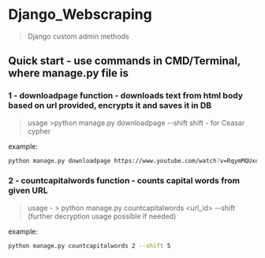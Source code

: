 # Django_Webscraping
> Django custom admin methods

## Quick start - use commands in CMD/Terminal, where manage.py file is

### 1 - downloadpage function - downloads text from html body based on url provided, encrypts it and saves it in DB
> usage >python manage.py downloadpage <url> --shift <shift>
  shift - for Ceasar cypher
  
example:
```bash
python manage.py downloadpage https://www.youtube.com/watch?v=RqymMQUxdpo&ab_channel=Wudoe --shift 5
```

### 2 - countcapitalwords function - counts capital words from given URL
> usage - > python manage.py countcapitalwords <url_id> --shift <shift>  (further decryption usage possible if needed)
  
example:
```bash
python manage.py countcapitalwords 2 --shift 5
```
